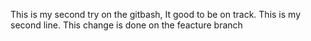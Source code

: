 This is my second try on the gitbash, It good to be on track.
This is my second line.
This change is done on the feacture branch